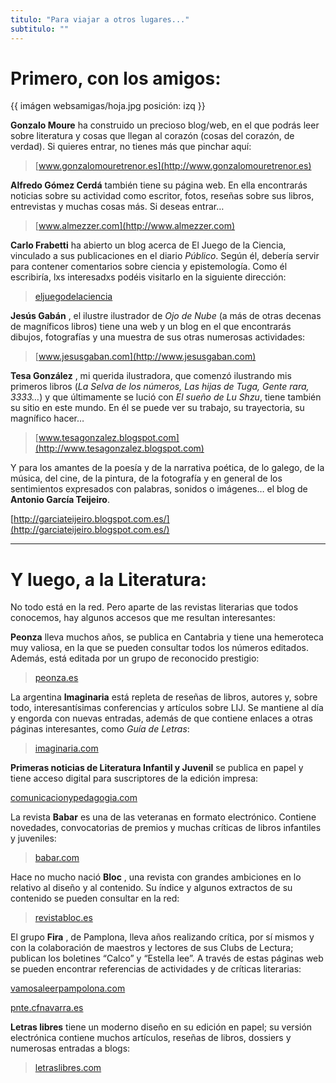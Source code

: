```yaml
---
titulo: "Para viajar a otros lugares..."
subtitulo: ""
---
```


# Primero, con los amigos:

{{ imágen websamigas/hoja.jpg posición: izq }}

**Gonzalo Moure** ha construido un precioso blog/web, en el que podrás leer
sobre literatura y cosas que llegan al corazón (cosas del corazón, de
verdad). Si quieres entrar, no tienes más que pinchar aquí:

> [www.gonzalomouretrenor.es](http://www.gonzalomouretrenor.es)

**Alfredo Gómez Cerdá** también tiene su página web. En ella encontrarás
noticias sobre su actividad como escritor, fotos, reseñas sobre sus libros,
entrevistas y muchas cosas más. Si deseas entrar…

> [www.almezzer.com](http://www.almezzer.com)

**Carlo Frabetti** ha abierto un blog acerca de El Juego de la Ciencia,
vinculado a sus publicaciones en el diario _Público_. Según él, debería
servir para contener comentarios sobre ciencia y epistemología. Como él
escribiría, lxs interesadxs podéis visitarlo en la siguiente dirección:

> [eljuegodelaciencia](http://blogs.publico.es/ciencias/tag/frabetti/)

**Jesús Gabán** , el ilustre ilustrador de _Ojo de Nube_ (a más de otras
decenas de magníficos libros) tiene una web y un blog en el que encontrarás
dibujos, fotografías y una muestra de sus otras numerosas actividades:

> [www.jesusgaban.com](http://www.jesusgaban.com)

**Tesa González** , mi querida ilustradora, que comenzó ilustrando mis
primeros libros (_La Selva de los números, Las hijas de Tuga, Gente rara,
3333…_) y que últimamente se lució con _El sueño de Lu Shzu_, tiene también
su sitio en este mundo. En él se puede ver su trabajo, su trayectoria, su
magnífico hacer…

> [www.tesagonzalez.blogspot.com](http://www.tesagonzalez.blogspot.com)

Y para los amantes de la poesía y de la narrativa poética, de lo galego, de
la música, del cine, de la pintura, de la fotografía y en general de los
sentimientos expresados con palabras, sonidos o imágenes… el blog de
**Antonio García Teijeiro**.

>
[http://garciateijeiro.blogspot.com.es/](http://garciateijeiro.blogspot.com.es/)
* * *

# **Y luego, a la Literatura:**

No todo está en la red. Pero aparte de las revistas literarias que todos
conocemos, hay algunos accesos que me resultan interesantes:

**Peonza** lleva muchos años, se publica en Cantabria y tiene una hemeroteca
muy valiosa, en la que se pueden consultar todos los números editados.
Además, está editada por un grupo de reconocido prestigio:

> [peonza.es](http://www.peonza.es/)

La argentina **Imaginaria** está repleta de reseñas de libros, autores y,
sobre todo, interesantísimas conferencias y artículos sobre LIJ. Se mantiene
al día y engorda con nuevas entradas, además de que contiene enlaces a otras
páginas interesantes, como _Guía de Letras_:

> [imaginaria.com](http://www.imaginaria.com.ar/)

**Primeras noticias de Literatura Infantil y Juvenil** se publica en papel y
tiene acceso digital para suscriptores de la edición impresa:

[comunicacionypedagogia.com](http://www.comunicacionypedagogia.com/publi/lite.htm)

La revista **Babar** es una de las veteranas en formato electrónico. Contiene
novedades, convocatorias de premios y muchas críticas de libros infantiles y
juveniles:

> [babar.com](http://revistababar.com/web/)

Hace no mucho nació **Bloc** , una revista con grandes ambiciones en lo
relativo al diseño y al contenido. Su índice y algunos extractos de su
contenido se pueden consultar en la red:

> [revistabloc.es](http://www.revistabloc.es/)

El grupo **Fira** , de Pamplona, lleva años realizando crítica, por sí mismos
y con la colaboración de maestros y lectores de sus Clubs de Lectura;
publican los boletines “Calco” y “Estella lee”. A través de estas páginas web
se pueden encontrar referencias de actividades y de críticas literarias:

[vamosaleerpampolona.com](http://www.vamosaleerpamplona.com/)

[pnte.cfnavarra.es](http://www.pnte.cfnavarra.es/caps/pamplona/es/foro/index.php?idf=7)

**Letras libres** tiene un moderno diseño en su edición en papel; su versión
electrónica contiene muchos artículos, reseñas de libros, dossiers y
numerosas entradas a blogs:

> [letraslibres.com](http://www.letraslibres.com)
